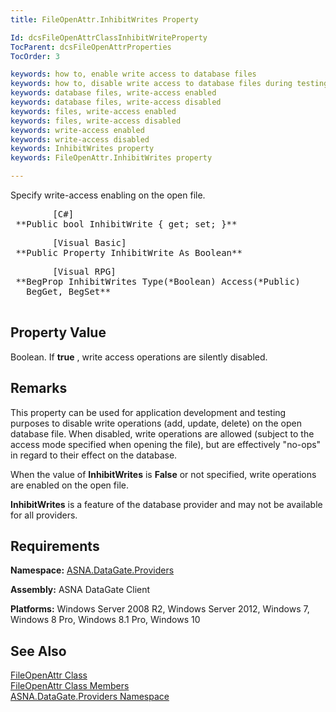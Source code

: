 ```yaml
---
title: FileOpenAttr.InhibitWrites Property

Id: dcsFileOpenAttrClassInhibitWriteProperty
TocParent: dcsFileOpenAttrProperties
TocOrder: 3

keywords: how to, enable write access to database files
keywords: how to, disable write access to database files during testing
keywords: database files, write-access enabled
keywords: database files, write-access disabled
keywords: files, write-access enabled
keywords: files, write-access disabled
keywords: write-access enabled
keywords: write-access disabled
keywords: InhibitWrites property
keywords: FileOpenAttr.InhibitWrites property

---
```


Specify write-access enabling on the open file.
<pre class="prettyprint">        <span class="lang">[C#]</span>
 **Public bool InhibitWrite { get; set; }**  </pre>
<pre class="prettyprint">        <span class="lang">[Visual Basic] </span>
 **Public Property InhibitWrite As Boolean**  </pre>
<pre class="prettyprint">        <span class="lang">[Visual RPG]</span>
 **BegProp InhibitWrites Type(*Boolean) Access(*Public)<br />   BegGet, BegSet** 
      </pre>

## Property Value

Boolean. If **true** , write access operations are silently disabled.
## Remarks

This property can be used for application development and testing purposes to disable write operations (add, update, delete) on the open database file. When disabled, write operations are allowed (subject to the access mode specified when opening the file), but are effectively "no-ops" in regard to their effect on the database.

When the value of **InhibitWrites** is **False** or not specified, write operations are enabled on the open file.

<span> **InhibitWrites** </span> is a feature of the database provider and may not be available for all providers.
## Requirements

**Namespace:** [ ASNA.DataGate.Providers](datagate-providers-namespace.html) 

**Assembly:** ASNA DataGate Client

**Platforms:** Windows Server 2008 R2, Windows Server 2012, Windows 7, Windows 8 Pro, Windows 8.1 Pro, Windows 10
## See Also


[FileOpenAttr Class](file-open-attr-class.html)
      <br />
[FileOpenAttr Class Members](file-open-attr-class-members.html)
      <br />
[ASNA.DataGate.Providers Namespace](datagate-providers-namespace.html)

